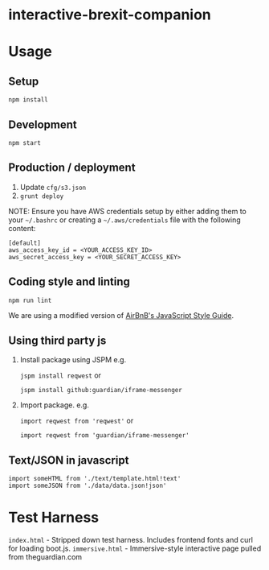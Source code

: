 # interactive-brexit-companion

Usage
=====

Setup
-----
`npm install`

Development
-----------
`npm start`

Production / deployment
-----------------------

1. Update `cfg/s3.json`
2. `grunt deploy`

NOTE: Ensure you have AWS credentials setup by either adding them to your `~/.bashrc` or
creating a `~/.aws/credentials` file with the following content:

```
[default]
aws_access_key_id = <YOUR_ACCESS_KEY_ID>
aws_secret_access_key = <YOUR_SECRET_ACCESS_KEY>
```

Coding style and linting
------------------------
`npm run lint`

We are using a modified version of [AirBnB's JavaScript Style Guide](https://github.com/guardian/interactive-brexit-companion/blob/master/style-guide.md).

Using third party js
--------------------
1. Install package using JSPM e.g.

	`jspm install reqwest` or

	`jspm install github:guardian/iframe-messenger`

2. Import package. e.g.

	`import reqwest from 'reqwest'` or

	`import reqwest from 'guardian/iframe-messenger'`

Text/JSON in javascript
-----------------------
```
import someHTML from './text/template.html!text'
import someJSON from './data/data.json!json'
```

Test Harness
============

`index.html` - Stripped down test harness. Includes frontend fonts and curl for loading boot.js.
`immersive.html` - Immersive-style interactive page pulled from theguardian.com

